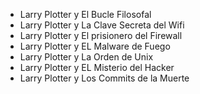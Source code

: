 * Larry Plotter y El Bucle Filosofal
* Larry Plotter y La Clave Secreta del Wifi
* Larry Plotter y El prisionero del Firewall
* Larry Plotter y EL Malware de Fuego
* Larry Plotter y La Orden de Unix
* Larry Plotter y EL Misterio del Hacker
* Larry Plotter y Los Commits de la Muerte
